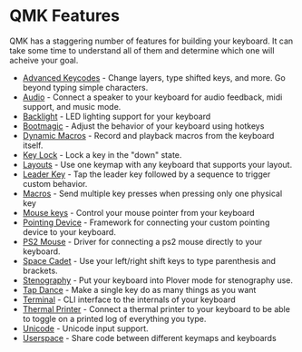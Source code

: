 # QMK Features

QMK has a staggering number of features for building your keyboard. It can take some time to understand all of them and determine which one will acheive your goal.


* [Advanced Keycodes](feature_advanced_keycodes.md) - Change layers, type shifted keys, and more. Go beyond typing simple characters.
* [Audio](feature_audio.md) - Connect a speaker to your keyboard for audio feedback, midi support, and music mode.
* [Backlight](feature_backlight.md) - LED lighting support for your keyboard
* [Bootmagic](feature_bootmagic.md) - Adjust the behavior of your keyboard using hotkeys
* [Dynamic Macros](feature_dynamic_macros.md) - Record and playback macros from the keyboard itself.
* [Key Lock](feature_key_lock.md) - Lock a key in the "down" state.
* [Layouts](feature_layouts.md) - Use one keymap with any keyboard that supports your layout.
* [Leader Key](feature_leader_key.md) - Tap the leader key followed by a sequence to trigger custom behavior.
* [Macros](feature_macros.md) - Send multiple key presses when pressing only one physical key
* [Mouse keys](feature_mouse_keys.md) - Control your mouse pointer from your keyboard
* [Pointing Device](feature_pointing_device.md) - Framework for connecting your custom pointing device to your keyboard.
* [PS2 Mouse](feature_ps2_mouse.md) - Driver for connecting a ps2 mouse directly to your keyboard.
* [Space Cadet](feature_space_cadet_shift.md) - Use your left/right shift keys to type parenthesis and brackets.
* [Stenography](feature_stenography.md) - Put your keyboard into Plover mode for stenography use.
* [Tap Dance](feature_tap_dance.md) - Make a single key do as many things as you want
* [Terminal](feature_terminal.md) - CLI interface to the internals of your keyboard
* [Thermal Printer](feature_thermal_printer.md) - Connect a thermal printer to your keyboard to be able to toggle on a printed log of everything you type.
* [Unicode](feature_unicode.md) - Unicode input support.
* [Userspace](feature_userspace.md) - Share code between different keymaps and keyboards
